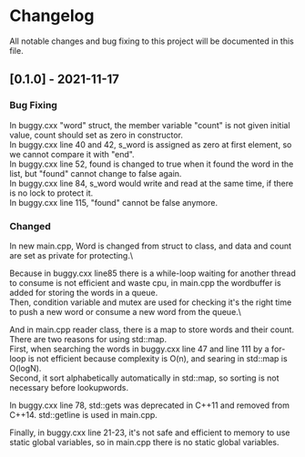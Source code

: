 # Changelog
All notable changes and bug fixing to this project will be documented in this file.

## [0.1.0] - 2021-11-17
### Bug Fixing
In buggy.cxx "word" struct, the member variable "count" is not given initial value, count should set as zero in constructor. \
In buggy.cxx line 40 and 42, s_word is assigned as zero at first element, so we cannot compare it with "end".\
In buggy.cxx line 52, found is changed to true when it found the word in the list, but "found" cannot change to false again.\
In buggy.cxx line 84, s_word would write and read at the same time, if there is no lock to protect it.\
In buggy.cxx line 115, "found" cannot be false anymore.

### Changed 
In new main.cpp, Word is changed from struct to class, and data and count are set as private for protecting.\

Because in buggy.cxx line85 there is a while-loop waiting for another thread to consume is not efficient and waste cpu,
in main.cpp the wordbuffer is added for storing the words in a queue.\
Then, condition variable and mutex are used for checking it's the right time to push a new word or consume a new word from the queue.\

And in main.cpp reader class, there is a map to store words and their count. There are two reasons for using std::map. \
First, when searching the words in buggy.cxx line 47 and line 111 by a for-loop is not efficient because complexity is O(n), and searing in std::map is O(logN). \
Second, it sort alphabetically automatically in std::map, so sorting is not necessary before lookupwords.

In buggy.cxx line 78, std::gets was deprecated in C++11 and removed from C++14. std::getline is used in main.cpp. 

Finally, in buggy.cxx line 21-23, it's not safe and efficient to memory to use static global variables, so in main.cpp there is no static global variables. 
